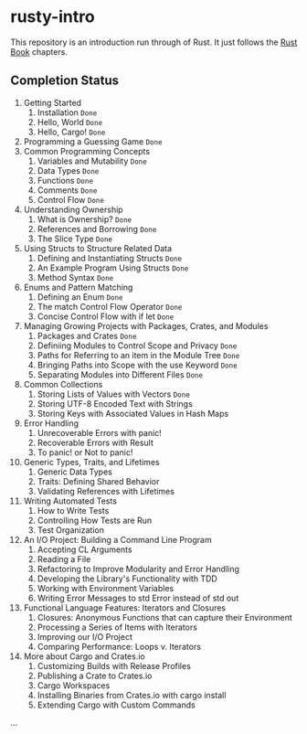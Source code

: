# rusty-intro

This repository is an introduction run through of Rust. It just follows the [Rust Book](https://doc.rust-lang.org/book/title-page.html) chapters.

## Completion Status

1. Getting Started
    1. Installation `Done`
    2. Hello, World `Done`
    3. Hello, Cargo! `Done`
2. Programming a Guessing Game `Done`
3. Common Programming Concepts
    1. Variables and Mutability `Done`
    2. Data Types `Done`
    3. Functions `Done`
    4. Comments `Done`
    5. Control Flow `Done`
4. Understanding Ownership
    1. What is Ownership? `Done`
    2. References and Borrowing `Done`
    3. The Slice Type `Done`
5. Using Structs to Structure Related Data
    1. Defining and Instantiating Structs `Done`
    2. An Example Program Using Structs `Done`
    3. Method Syntax `Done`
6. Enums and Pattern Matching
    1. Defining an Enum `Done`
    2. The match Control Flow Operator `Done`
    3. Concise Control Flow with if let `Done`
7. Managing Growing Projects with Packages, Crates, and Modules
    1. Packages and Crates `Done`
    2. Definiing Modules to Control Scope and Privacy `Done`
    3. Paths for Referring to an item in the Module Tree `Done`
    4. Bringing Paths into Scope with the use Keyword `Done`
    5. Separating Modules into Different Files `Done`
8. Common Collections
    1. Storing Lists of Values with Vectors `Done`
    2. Storing UTF-8 Encoded Text with Strings
    3. Storing Keys with Associated Values in Hash Maps
9. Error Handling
    1. Unrecoverable Errors with panic!
    2. Recoverable Errors with Result
    3. To panic! or Not to panic!
10. Generic Types, Traits, and Lifetimes
    1. Generic Data Types
    2. Traits: Defining Shared Behavior
    3. Validating References with Lifetimes
11. Writing Automated Tests
    1. How to Write Tests
    2. Controlling How Tests are Run
    3. Test Organization
12. An I/O Project: Building a Command Line Program
    1. Accepting CL Arguments
    2. Reading a File
    3. Refactoring to Improve Modularity and Error Handling
    4. Developing the Library's Functionality with TDD
    5. Working with Environment Variables
    6. Writing Error Messages to std Error instead of std out
13. Functional Language Features: Iterators and Closures
    1. Closures: Anonymous Functions that can capture their Environment
    2. Processing a Series of Items with Iterators
    3. Improving our I/O Project
    4. Comparing Performance: Loops v. Iterators
14. More about Cargo and Crates.io
    1. Customizing Builds with Release Profiles
    2. Publishing a Crate to Crates.io
    3. Cargo Workspaces
    4. Installing Binaries from Crates.io with cargo install
    5. Extending Cargo with Custom Commands

...